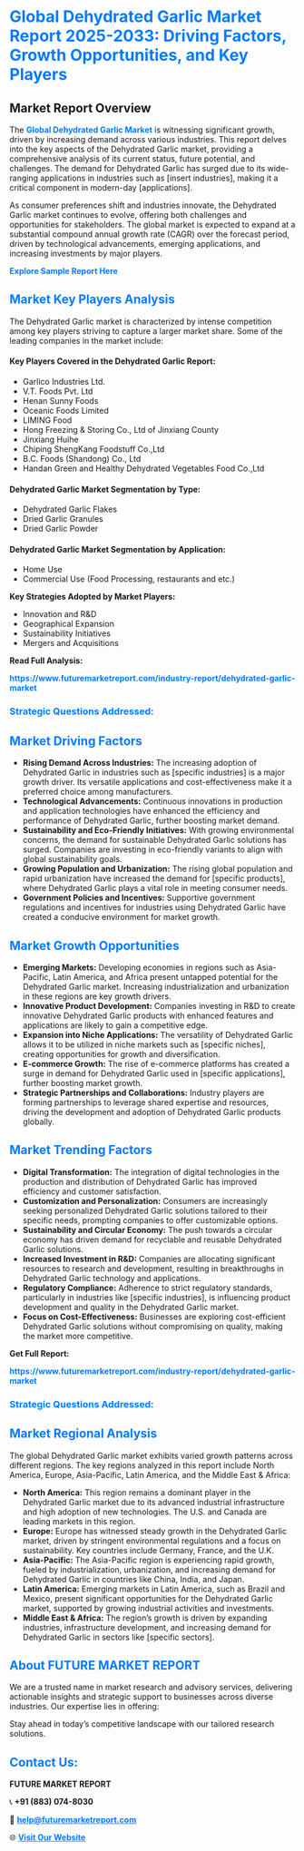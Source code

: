 <h1 style="color: #007BFF;">Global Dehydrated Garlic Market Report 2025-2033: Driving Factors, Growth Opportunities, and Key Players</h1>

<section id="overview">
<h2>Market Report Overview</h2>
<p>The <a href="https://www.futuremarketreport.com/industry-report/dehydrated-garlic-market" style="color: #007BFF; text-decoration: none;"><strong>Global Dehydrated Garlic Market</strong></a> is witnessing significant growth, driven by increasing demand across various industries. This report delves into the key aspects of the Dehydrated Garlic market, providing a comprehensive analysis of its current status, future potential, and challenges. The demand for Dehydrated Garlic has surged due to its wide-ranging applications in industries such as [insert industries], making it a critical component in modern-day [applications].</p>
<p>As consumer preferences shift and industries innovate, the Dehydrated Garlic market continues to evolve, offering both challenges and opportunities for stakeholders. The global market is expected to expand at a substantial compound annual growth rate (CAGR) over the forecast period, driven by technological advancements, emerging applications, and increasing investments by major players.</p>
</section>

<section id="overview">
<p><a href="https://www.futuremarketreport.com/request-sample/reportId=58993" style="color: #007BFF; text-decoration: none;"><strong>Explore Sample Report Here</strong></a></p>
</section>

<section id="key-players">
<h2 style="color: #007BFF;">Market Key Players Analysis</h2>
<p>The Dehydrated Garlic market is characterized by intense competition among key players striving to capture a larger market share. Some of the leading companies in the market include:</p>
<h4>Key Players Covered in the Dehydrated Garlic Report:</h4>
<ul><li>Garlico Industries Ltd.</li><li>V.T. Foods Pvt. Ltd</li><li>Henan Sunny Foods</li><li>Oceanic Foods Limited</li><li>LIMING Food</li><li>Hong Freezing &amp; Storing Co., Ltd of Jinxiang County</li><li>Jinxiang Huihe</li><li>Chiping ShengKang Foodstuff Co.,Ltd</li><li>B.C. Foods (Shandong) Co., Ltd</li><li>Handan Green and Healthy Dehydrated Vegetables Food Co.,Ltd</li></ul>
<h4>Dehydrated Garlic Market Segmentation by Type:</h4>
<ul><li>Dehydrated Garlic Flakes</li><li>Dried Garlic Granules</li><li>Dried Garlic Powder</li></ul>

<h4>Dehydrated Garlic Market Segmentation by Application:</h4>
<ul><li>Home Use</li><li>Commercial Use (Food Processing, restaurants and etc.)</li></ul>
<p><strong>Key Strategies Adopted by Market Players:</strong></p>
<ul>
<li>Innovation and R&D</li>
<li>Geographical Expansion</li>
<li>Sustainability Initiatives</li>
<li>Mergers and Acquisitions</li>
</ul>
</section>

<section>
<p><strong>Read Full Analysis: </strong></p><a href="https://www.futuremarketreport.com/industry-report/dehydrated-garlic-market" style="color: #007BFF; text-decoration: none;"><strong>https://www.futuremarketreport.com/industry-report/dehydrated-garlic-market</strong></a>
<h3 style="color: #007BFF;">Strategic Questions Addressed:</h3>
</section>

<section id="driving-factors">
<h2 style="color: #007BFF;">Market Driving Factors</h2>
<ul>
<li><strong>Rising Demand Across Industries:</strong> The increasing adoption of Dehydrated Garlic in industries such as [specific industries] is a major growth driver. Its versatile applications and cost-effectiveness make it a preferred choice among manufacturers.</li>
<li><strong>Technological Advancements:</strong> Continuous innovations in production and application technologies have enhanced the efficiency and performance of Dehydrated Garlic, further boosting market demand.</li>
<li><strong>Sustainability and Eco-Friendly Initiatives:</strong> With growing environmental concerns, the demand for sustainable Dehydrated Garlic solutions has surged. Companies are investing in eco-friendly variants to align with global sustainability goals.</li>
<li><strong>Growing Population and Urbanization:</strong> The rising global population and rapid urbanization have increased the demand for [specific products], where Dehydrated Garlic plays a vital role in meeting consumer needs.</li>
<li><strong>Government Policies and Incentives:</strong> Supportive government regulations and incentives for industries using Dehydrated Garlic have created a conducive environment for market growth.</li>
</ul>
</section>

<section id="growth-opportunities">
<h2 style="color: #007BFF;">Market Growth Opportunities</h2>
<ul>
<li><strong>Emerging Markets:</strong> Developing economies in regions such as Asia-Pacific, Latin America, and Africa present untapped potential for the Dehydrated Garlic market. Increasing industrialization and urbanization in these regions are key growth drivers.</li>
<li><strong>Innovative Product Development:</strong> Companies investing in R&D to create innovative Dehydrated Garlic products with enhanced features and applications are likely to gain a competitive edge.</li>
<li><strong>Expansion into Niche Applications:</strong> The versatility of Dehydrated Garlic allows it to be utilized in niche markets such as [specific niches], creating opportunities for growth and diversification.</li>
<li><strong>E-commerce Growth:</strong> The rise of e-commerce platforms has created a surge in demand for Dehydrated Garlic used in [specific applications], further boosting market growth.</li>
<li><strong>Strategic Partnerships and Collaborations:</strong> Industry players are forming partnerships to leverage shared expertise and resources, driving the development and adoption of Dehydrated Garlic products globally.</li>
</ul>
</section>

<section id="trending-factors">
<h2 style="color: #007BFF;">Market Trending Factors</h2>
<ul>
<li><strong>Digital Transformation:</strong> The integration of digital technologies in the production and distribution of Dehydrated Garlic has improved efficiency and customer satisfaction.</li>
<li><strong>Customization and Personalization:</strong> Consumers are increasingly seeking personalized Dehydrated Garlic solutions tailored to their specific needs, prompting companies to offer customizable options.</li>
<li><strong>Sustainability and Circular Economy:</strong> The push towards a circular economy has driven demand for recyclable and reusable Dehydrated Garlic solutions.</li>
<li><strong>Increased Investment in R&D:</strong> Companies are allocating significant resources to research and development, resulting in breakthroughs in Dehydrated Garlic technology and applications.</li>
<li><strong>Regulatory Compliance:</strong> Adherence to strict regulatory standards, particularly in industries like [specific industries], is influencing product development and quality in the Dehydrated Garlic market.</li>
<li><strong>Focus on Cost-Effectiveness:</strong> Businesses are exploring cost-efficient Dehydrated Garlic solutions without compromising on quality, making the market more competitive.</li>
</ul>
</section>

<section>
<p><strong>Get Full Report: </strong></p><a href="https://www.futuremarketreport.com/industry-report/dehydrated-garlic-market" style="color: #007BFF; text-decoration: none;"><strong>https://www.futuremarketreport.com/industry-report/dehydrated-garlic-market</strong></a>
<h3 style="color: #007BFF;">Strategic Questions Addressed:</h3>
</section>


<section id="regional-analysis">
<h2 style="color: #007BFF;">Market Regional Analysis</h2>
<p>The global Dehydrated Garlic market exhibits varied growth patterns across different regions. The key regions analyzed in this report include North America, Europe, Asia-Pacific, Latin America, and the Middle East & Africa:</p>
<ul>
<li><strong>North America:</strong> This region remains a dominant player in the Dehydrated Garlic market due to its advanced industrial infrastructure and high adoption of new technologies. The U.S. and Canada are leading markets in this region.</li>
<li><strong>Europe:</strong> Europe has witnessed steady growth in the Dehydrated Garlic market, driven by stringent environmental regulations and a focus on sustainability. Key countries include Germany, France, and the U.K.</li>
<li><strong>Asia-Pacific:</strong> The Asia-Pacific region is experiencing rapid growth, fueled by industrialization, urbanization, and increasing demand for Dehydrated Garlic in countries like China, India, and Japan.</li>
<li><strong>Latin America:</strong> Emerging markets in Latin America, such as Brazil and Mexico, present significant opportunities for the Dehydrated Garlic market, supported by growing industrial activities and investments.</li>
<li><strong>Middle East & Africa:</strong> The region’s growth is driven by expanding industries, infrastructure development, and increasing demand for Dehydrated Garlic in sectors like [specific sectors].</li>
</ul>
</section>

<footer>
<h2 style="color: #007BFF;">About FUTURE MARKET REPORT</h2>
<p>We are a trusted name in market research and advisory services, delivering actionable insights and strategic support to businesses across diverse industries. Our expertise lies in offering:</p>

<p>Stay ahead in today’s competitive landscape with our tailored research solutions.</p>

<h2 style="color: #007BFF;">Contact Us:</h2>
<p><strong>FUTURE MARKET REPORT</strong></p>
<p>📞 <strong>+91 (883) 074-8030</strong></p>
<p>📧 <strong><a href="mailto:help@futuremarketreport.com" style="color: #007BFF;">help@futuremarketreport.com</a></strong></p>
<p>🌐 <strong><a href="https://www.futuremarketreport.com/" style="color: #007BFF;">Visit Our Website</a></strong></p>
</footer>
